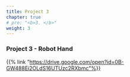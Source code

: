 ```yaml
---
title: Project 3
chapter: true
# pre: "<b>3. </b>"
weight: 3
---
```


### Project 3 - Robot Hand

{{% link "https://drive.google.com/open?id=0B-GW488Ei2OLdS16UTUzc2RXbmc"%}}
